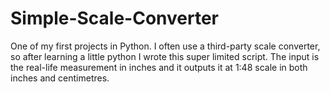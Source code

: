 # Simple-Scale-Converter
One of my first projects in Python. I often use a third-party scale converter, so after learning a little python I wrote this super limited script. The input is the real-life measurement in inches and it outputs it at 1:48 scale in both inches and centimetres. 
